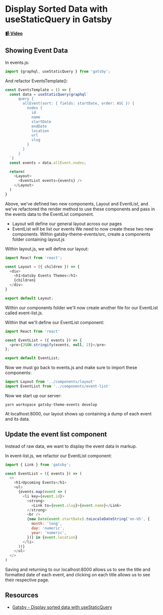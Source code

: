 # Display Sorted Data with useStaticQuery in Gatsby

**[📹 Video](https://egghead.io/lessons/gatsby-display-sorted-data-with-usestaticquery-in-gatsby)**

## Showing Event Data
In events.js:
```javascript
import {graphql, useStaticQuery } from 'gatsby';
```
And refactor EventsTemplate():
```javascript
const EventsTemplate = () => {
  const data = useStaticQuery(graphql`
      query {
        allEvent(sort: { fields: startDate, order: ASC }) {
          nodes {
            id
            name
            startDate
            endDate
            location
            url
            slug
          }
        }
      }
  `)
  const events = data.allEvent.nodes;

  return(
    <Layout>
      <EventList events={events} />
    </Layout>
  )
}
```
Above, we've defined two new components, Layout and EventList, and we've refactored the render method to use these components and pass in the events data to the EventList component.
- Layout will define our general layout across our pages
- EventList will be list our events
We need to now create these two new components. Within gatsby-theme-events/src, create a components folder containing layout.js

Within layout.js, we will define our layout:
```javascript
import React from 'react';

const Layout = ({ children }) => {
  <div>
    <h1>Gatsby Events Themes</h1>
    {children}
  </div>
}

export default Layout;
```
Within our components folder we'll now create another file for our EventList called event-list.js.

Within that we'll define our EventList component:
```javascript
import React from 'react'

const EventList = ({ events }) => {
  <pre>{JSON.stringify(events, null, 2)}</pre>
};

export default EventList;
```
Now we must go back to events.js and make sure to import these components:
```javascript
import Layout from '../components/layout'
import EventList from '../components/event-list'
```
Now we start up our server:
```
yarn workspace gatsby-theme-events develop
```
At localhost:8000, our layout shows up containing a dump of each event and its data.

## Update the event list component
Instead of raw data, we want to display the event data in markup.

In event-list.js, we refactor our EventList component:
```javascript
import { Link } from 'gatsby';

const EventList = ({ events }) => (
  <>
    <h1>Upcoming Events</h1>
    <ul>
      {events.map(event => (
        <li key={event.id}>
          <strong>
            <Link to={event.slug}>{event.name}</Link>
          </strong>
          <br />
          {new Date(event.startDate).toLocaleDateString('en-US', {
            month: 'long',
            day: 'numeric',
            year: 'numeric',
          })} in {event.location}
        </li>
      ))}
    </ul>
  </>
)
```
Saving and returning to our localhost:8000 allows us to see the title and formatted date of each event, and clicking on each title allows us to see their respective page.

## Resources
- [Gatsby - Display sorted data with useStaticQuery](https://www.gatsbyjs.org/tutorial/building-a-theme/#display-sorted-data-with-usestaticquery)
